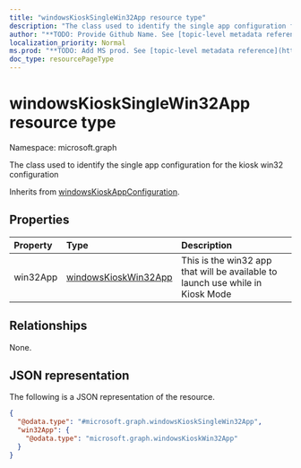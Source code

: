 ```yaml
---
title: "windowsKioskSingleWin32App resource type"
description: "The class used to identify the single app configuration for the kiosk win32 configuration"
author: "**TODO: Provide Github Name. See [topic-level metadata reference](https://msgo.azurewebsites.net/add/document/guidelines/metadata.html#topic-level-metadata)**"
localization_priority: Normal
ms.prod: "**TODO: Add MS prod. See [topic-level metadata reference](https://msgo.azurewebsites.net/add/document/guidelines/metadata.html#topic-level-metadata)**"
doc_type: resourcePageType
---
```


# windowsKioskSingleWin32App resource type

Namespace: microsoft.graph



The class used to identify the single app configuration for the kiosk win32 configuration


Inherits from [windowsKioskAppConfiguration](../resources/windowskioskappconfiguration.md).

## Properties
|Property|Type|Description|
|:---|:---|:---|
|win32App|[windowsKioskWin32App](../resources/windowskioskwin32app.md)|This is the win32 app that will be available to launch use while in Kiosk Mode|

## Relationships
None.

## JSON representation
The following is a JSON representation of the resource.
<!-- {
  "blockType": "resource",
  "@odata.type": "microsoft.graph.windowsKioskSingleWin32App"
}
-->
``` json
{
  "@odata.type": "#microsoft.graph.windowsKioskSingleWin32App",
  "win32App": {
    "@odata.type": "microsoft.graph.windowsKioskWin32App"
  }
}
```

